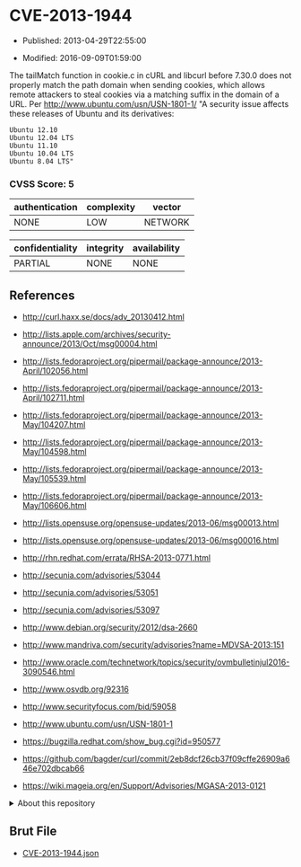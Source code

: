 # CVE-2013-1944

- Published: 2013-04-29T22:55:00

- Modified: 2016-09-09T01:59:00

The tailMatch function in cookie.c in cURL and libcurl before 7.30.0 does not properly match the path domain when sending cookies, which allows remote attackers to steal cookies via a matching suffix in the domain of a URL. Per http://www.ubuntu.com/usn/USN-1801-1/
"A security issue affects these releases of Ubuntu and its derivatives:

    Ubuntu 12.10
    Ubuntu 12.04 LTS
    Ubuntu 11.10
    Ubuntu 10.04 LTS
    Ubuntu 8.04 LTS"

### CVSS Score: **5**

| authentication | complexity | vector |
| --- | --- | --- |
| NONE | LOW | NETWORK |

| confidentiality | integrity | availability |
| --- | --- | --- |
| PARTIAL | NONE | NONE |

## References

* http://curl.haxx.se/docs/adv_20130412.html

* http://lists.apple.com/archives/security-announce/2013/Oct/msg00004.html

* http://lists.fedoraproject.org/pipermail/package-announce/2013-April/102056.html

* http://lists.fedoraproject.org/pipermail/package-announce/2013-April/102711.html

* http://lists.fedoraproject.org/pipermail/package-announce/2013-May/104207.html

* http://lists.fedoraproject.org/pipermail/package-announce/2013-May/104598.html

* http://lists.fedoraproject.org/pipermail/package-announce/2013-May/105539.html

* http://lists.fedoraproject.org/pipermail/package-announce/2013-May/106606.html

* http://lists.opensuse.org/opensuse-updates/2013-06/msg00013.html

* http://lists.opensuse.org/opensuse-updates/2013-06/msg00016.html

* http://rhn.redhat.com/errata/RHSA-2013-0771.html

* http://secunia.com/advisories/53044

* http://secunia.com/advisories/53051

* http://secunia.com/advisories/53097

* http://www.debian.org/security/2012/dsa-2660

* http://www.mandriva.com/security/advisories?name=MDVSA-2013:151

* http://www.oracle.com/technetwork/topics/security/ovmbulletinjul2016-3090546.html

* http://www.osvdb.org/92316

* http://www.securityfocus.com/bid/59058

* http://www.ubuntu.com/usn/USN-1801-1

* https://bugzilla.redhat.com/show_bug.cgi?id=950577

* https://github.com/bagder/curl/commit/2eb8dcf26cb37f09cffe26909a646e702dbcab66

* https://wiki.mageia.org/en/Support/Advisories/MGASA-2013-0121

<details>
<summary>About this repository</summary> 

  This repository is part of the project [Live Hack CVE](https://github.com/Live-Hack-CVE). Main website can be found [www.live-hack.org](https://www.live-hack.org) 
  
  Made by [Sn0wAlice](https://github.com/Sn0wAlice) for the people that care about security and need to have a feed of the latest CVEs. Hope you enjoy it, don't forget to star the repo and follow me on [Twitter](https://twitter.com/Sn0wAlice) and [Github](https://github.com/Sn0wAlice). And that is my [personnal website](https://www.alice-snow.me/)

  - [Home Page](https://github.com/Live-Hack-CVE)
  - [Framework](https://github.com/Live-Hack-CVE/cve-framework)
  - [CVE database](https://github.com/Live-Hack-CVE/full_database)
  - [Changelog](https://github.com/Live-Hack-CVE/Changelog)
</details>

## Brut File

* [CVE-2013-1944.json](https://raw.githubusercontent.com/Live-Hack-CVE/full_database/main/cves/2013/CVE-2013-1944.json)

